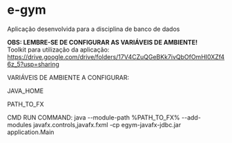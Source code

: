 # e-gym
Aplicação desenvolvida para a disciplina de banco de dados

**OBS: LEMBRE-SE DE CONFIGURAR AS VARIÁVEIS DE AMBIENTE!**  
Toolkit para utilização da aplicação:  
https://drive.google.com/drive/folders/17V4CZuQGeBKk7ivQbOfOmHI0XZf46z_5?usp=sharing

VARIÁVEIS DE AMBIENTE A CONFIGURAR:

JAVA_HOME

PATH_TO_FX

CMD RUN COMMAND:
java --module-path %PATH_TO_FX% --add-modules javafx.controls,javafx.fxml -cp egym-javafx-jdbc.jar application.Main
